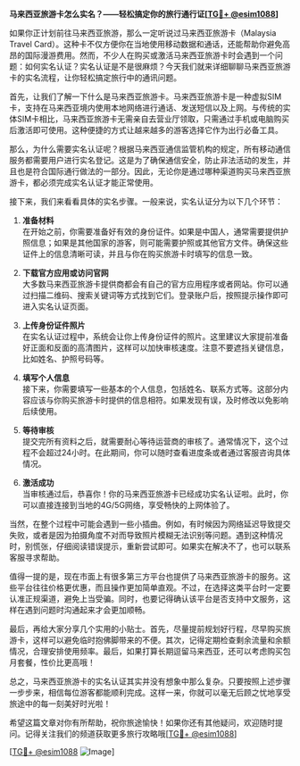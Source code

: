 **马来西亚旅游卡怎么实名？——轻松搞定你的旅行通行证[[TG💪+ @esim1088](https://t.me/s/esim1088)]**

如果你正计划前往马来西亚旅游，那么一定听说过马来西亚旅游卡（Malaysia Travel Card）。这种卡不仅方便你在当地使用移动数据和通话，还能帮助你避免高昂的国际漫游费用。然而，不少人在购买或激活马来西亚旅游卡时会遇到一个问题：如何实名认证？实名认证是不是很麻烦？今天我们就来详细聊聊马来西亚旅游卡的实名流程，让你轻松搞定旅行中的通讯问题。

首先，让我们了解一下什么是马来西亚旅游卡。马来西亚旅游卡是一种虚拟SIM卡，支持在马来西亚境内使用本地网络进行通话、发送短信以及上网。与传统的实体SIM卡相比，马来西亚旅游卡无需亲自去营业厅领取，只需通过手机或电脑购买后激活即可使用。这种便捷的方式让越来越多的游客选择它作为出行必备工具。

那么，为什么需要实名认证呢？根据马来西亚通信监管机构的规定，所有移动通信服务都需要用户进行实名登记。这是为了确保通信安全，防止非法活动的发生，并且也是符合国际通行做法的一部分。因此，无论你是通过哪种渠道购买马来西亚旅游卡，都必须完成实名认证才能正常使用。

接下来，我们来看看具体的实名步骤。一般来说，实名认证分为以下几个环节：

1. **准备材料**  
   在开始之前，你需要准备好有效的身份证件。如果是中国人，通常需要提供护照信息；如果是其他国家的游客，则可能需要护照或其他官方文件。确保这些证件上的信息清晰可读，并且与你在购买旅游卡时填写的信息一致。

2. **下载官方应用或访问官网**  
   大多数马来西亚旅游卡提供商都会有自己的官方应用程序或者网站。你可以通过扫描二维码、搜索关键词等方式找到它们。登录账户后，按照提示操作即可进入实名认证页面。

3. **上传身份证件照片**  
   在实名认证过程中，系统会让你上传身份证件的照片。这里建议大家提前准备好正面和反面的高清图片，这样可以加快审核速度。注意不要遮挡关键信息，比如姓名、护照号码等。

4. **填写个人信息**  
   接下来，你需要填写一些基本的个人信息，包括姓名、联系方式等。这部分内容应该与你购买旅游卡时提供的信息相符。如果发现有误，及时修改以免影响后续使用。

5. **等待审核**  
   提交完所有资料之后，就需要耐心等待运营商的审核了。通常情况下，这个过程不会超过24小时。在此期间，你可以随时查看进度条或者通过客服咨询具体情况。

6. **激活成功**  
   当审核通过后，恭喜你！你的马来西亚旅游卡已经成功实名认证啦。此时，你可以直接连接到当地的4G/5G网络，享受畅快的上网体验了。

当然，在整个过程中可能会遇到一些小插曲。例如，有时候因为网络延迟导致提交失败，或者是因为拍摄角度不对而导致照片模糊无法识别等问题。遇到这种情况时，别慌张，仔细阅读错误提示，重新尝试即可。如果实在解决不了，也可以联系客服寻求帮助。

值得一提的是，现在市面上有很多第三方平台也提供了马来西亚旅游卡的服务。这些平台往往价格更优惠，而且操作更加简单直观。不过，在选择这类平台时一定要认准正规渠道，避免上当受骗。同时，也要记得确认该平台是否支持中文服务，这样在遇到问题时沟通起来才会更加顺畅。

最后，再给大家分享几个实用的小贴士。首先，尽量提前规划好行程，尽早购买旅游卡，这样可以避免临时抱佛脚带来的不便。其次，记得定期检查剩余流量和余额情况，合理安排使用频率。最后，如果打算长期逗留马来西亚，还可以考虑购买包月套餐，性价比更高哦！

总之，马来西亚旅游卡的实名认证其实并没有想象中那么复杂。只要按照上述步骤一步步来，相信每位游客都能顺利完成。这样一来，你就可以毫无后顾之忧地享受旅途中的每一刻美好时光啦！

希望这篇文章对你有所帮助，祝你旅途愉快！如果你还有其他疑问，欢迎随时提问。记得关注我们的频道获取更多旅行攻略哦[[TG💪+ @esim1088](https://t.me/s/esim1088)]  

[[TG💪+ @esim1088](https://t.me/s/esim1088) ![Image](https://i.postimg.cc/4NQfJmqS/Snipaste-2025-05-13-00-14-12.png)]